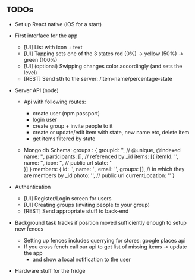
## TODOs
+ Set up React native (iOS for a start)

+ First interface for the app 
  - [UI] List with icon + text 
  - [UI] Tapping sets one of the 3 states red (0%) -> yellow (50%) -> green (100%)
  - [UI] (optional) Swipping changes color accordingly (and sets the level)
  - [REST] Send sth to the server: /item-name/percentage-state

+ Server API (node)
  - Api with following routes:
	- create user (npm passport)
	- login user
	- create group + invite people to it
	- create or update/edit item with state, new name etc, delete item
    - get items filtered by state

  - Mongo db
  Schema: groups : {
      groupId: '', // @unique, @indexed
      name: '',
      participants: [], // referenced by _id
      items: [{
		itemId: '',
		name: '',
  	    icon: '', // public url 
		state: ''	
	  }]
  } 
	members: {
	  id: '',
	  name: '',
	  email: '',
	  groups: [], // in which they are members by _id
	  photo: '', // public url
	  currentLocation: ''
	}

+ Authentication
  - [UI] Register/Login screen for users 
  - [UI] Creating groups (inviting people to your group)
  - [REST] Send appropriate stuff to back-end

+ Background task tracks if position moved sufficiently enough to setup new fences
  - Setting up fences includes querrying for stores: google places api
  - If you cross fench call our api to get list of missing items -> update the app
	- and show a local notification to the user

+ Hardware stuff for the fridge
